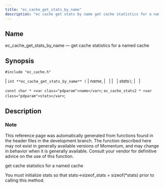 ```yaml
---
title: "ec_cache_get_stats_by_name"
description: "ec cache get stats by name get cache statistics for a named cache int ec cache get stats by name name stats const char name ec cache stats 2 stats This reference page was automatically generated from functions found in the header files in the development branch The function described..."
---
```


<a name="apis.ec_cache_get_stats_by_name"></a> 
## Name

ec_cache_get_stats_by_name — get cache statistics for a named cache

## Synopsis

`#include "ec_cache.h"`

| `int **ec_cache_get_stats_by_name** (` | <var class="pdparam">name</var>, |   |
|   | <var class="pdparam">stats</var>`)`; |   |

`const char * <var class="pdparam">name</var>`;
`ec_cache_stats2 * <var class="pdparam">stats</var>`;<a name="idp50822496"></a> 
## Description

### Note

This reference page was automatically generated from functions found in the header files in the development branch. The function described here may not exist in generally available versions of Momentum, and may change in behavior when it is generally available. Consult your vendor for definitive advice on the use of this function.

get cache statistics for a named cache

You must initialize stats so that stats->sizeof_stats = sizeof(*stats) prior to calling this method.